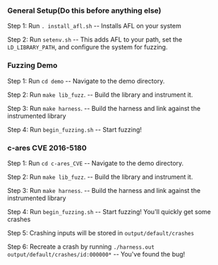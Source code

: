 ### General Setup(Do this before anything else)
Step 1: Run `. install_afl.sh` -- Installs AFL on your system

Step 2: Run `setenv.sh` -- This adds AFL to your path, set the `LD_LIBRARY_PATH`, and configure the system for fuzzing.

### Fuzzing Demo
Step 1: Run `cd demo` -- Navigate to the demo directory.

Step 2: Run `make lib_fuzz`. -- Build the library and instrument it.

Step 3: Run `make harness`. -- Build the harness and link against the instrumented library

Step 4: Run `begin_fuzzing.sh` -- Start fuzzing!

### c-ares CVE 2016-5180

Step 1: Run `cd c-ares_CVE` -- Navigate to the demo directory.

Step 2: Run `make lib_fuzz`. -- Build the library and instrument it.

Step 3: Run `make harness`. -- Build the harness and link against the instrumented library

Step 4: Run `begin_fuzzing.sh` -- Start fuzzing! You'll quickly get some crashes

Step 5: Crashing inputs will be stored in `output/default/crashes`

Step 6: Recreate a crash by running `./harness.out output/default/crashes/id:000000*` -- You've found the bug!